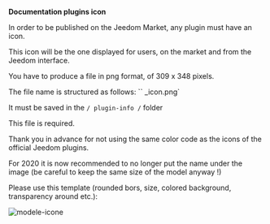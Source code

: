 **Documentation plugins icon**

In order to be published on the Jeedom Market, any plugin must have an icon.

This icon will be the one displayed for users, on the market and from the Jeedom interface.

You have to produce a file in png format, of 309 x 348 pixels.

The file name is structured as follows: ``<plugin-id> _icon.png`

It must be saved in the `/ plugin-info /` folder

This file is required.

Thank you in advance for not using the same color code as the icons of the official Jeedom plugins.

For 2020 it is now recommended to no longer put the name under the image (be careful to keep the same size of the model anyway !)

Please use this template (rounded bors, size, colored background, transparency around etc.):

![modele-icone](images/plugin-Jeedom-px.jpg)
